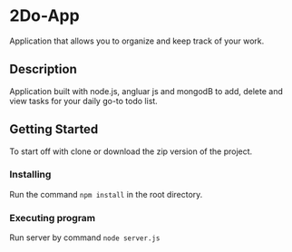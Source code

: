 # 2Do-App
Application that allows you to organize and keep track of your work.

## Description
Application built with node.js, angluar js and mongodB to add, delete and view tasks for your daily go-to todo list. 

## Getting Started
 To start off with clone or download the zip version of the project.

### Installing
Run the command ```npm install``` in the root directory.

### Executing program
Run server by command ```node server.js```
